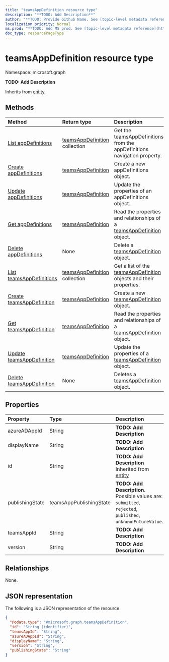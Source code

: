 ```yaml
---
title: "teamsAppDefinition resource type"
description: "**TODO: Add Description**"
author: "**TODO: Provide Github Name. See [topic-level metadata reference](https://msgo.azurewebsites.net/add/document/guidelines/metadata.html#topic-level-metadata)**"
localization_priority: Normal
ms.prod: "**TODO: Add MS prod. See [topic-level metadata reference](https://msgo.azurewebsites.net/add/document/guidelines/metadata.html#topic-level-metadata)**"
doc_type: resourcePageType
---
```


# teamsAppDefinition resource type

Namespace: microsoft.graph

**TODO: Add Description**


Inherits from [entity](../resources/entity.md).

## Methods
|Method|Return type|Description|
|:---|:---|:---|
|[List appDefinitions](../api/teamsapp-list-appdefinitions.md)|[teamsAppDefinition](../resources/teamsappdefinition.md) collection|Get the teamsAppDefinitions from the appDefinitions navigation property.|
|[Create appDefinitions](../api/teamsapp-post-appdefinitions.md)|[teamsAppDefinition](../resources/teamsappdefinition.md)|Create a new appDefinitions object.|
|[Update appDefinitions](../api/teamsapp-update-appdefinitions.md)|[teamsAppDefinition](../resources/teamsappdefinition.md)|Update the properties of an appDefinitions object.|
|[Get appDefinitions](../api/teamsapp-get-teamsappdefinition.md)|[teamsAppDefinition](../resources/teamsappdefinition.md)|Read the properties and relationships of a [teamsAppDefinition](../resources/teamsappdefinition.md) object.|
|[Delete appDefinitions](../api/teamsapp-delete-appdefinitions.md)|None|Delete a [teamsAppDefinition](../resources/teamsappdefinition.md) object.|
|[List teamsAppDefinitions](../api/teamsappdefinition-list.md)|[teamsAppDefinition](../resources/teamsappdefinition.md) collection|Get a list of the [teamsAppDefinition](../resources/teamsappdefinition.md) objects and their properties.|
|[Create teamsAppDefinition](../api/teamsappdefinition-create.md)|[teamsAppDefinition](../resources/teamsappdefinition.md)|Create a new [teamsAppDefinition](../resources/teamsappdefinition.md) object.|
|[Get teamsAppDefinition](../api/teamsappdefinition-get.md)|[teamsAppDefinition](../resources/teamsappdefinition.md)|Read the properties and relationships of a [teamsAppDefinition](../resources/teamsappdefinition.md) object.|
|[Update teamsAppDefinition](../api/teamsappdefinition-update.md)|[teamsAppDefinition](../resources/teamsappdefinition.md)|Update the properties of a [teamsAppDefinition](../resources/teamsappdefinition.md) object.|
|[Delete teamsAppDefinition](../api/teamsappdefinition-delete.md)|None|Deletes a [teamsAppDefinition](../resources/teamsappdefinition.md) object.|

## Properties
|Property|Type|Description|
|:---|:---|:---|
|azureADAppId|String|**TODO: Add Description**|
|displayName|String|**TODO: Add Description**|
|id|String|**TODO: Add Description** Inherited from [entity](../resources/entity.md)|
|publishingState|teamsAppPublishingState|**TODO: Add Description**. Possible values are: `submitted`, `rejected`, `published`, `unknownFutureValue`.|
|teamsAppId|String|**TODO: Add Description**|
|version|String|**TODO: Add Description**|

## Relationships
None.

## JSON representation
The following is a JSON representation of the resource.
<!-- {
  "blockType": "resource",
  "keyProperty": "id",
  "@odata.type": "microsoft.graph.teamsAppDefinition",
  "baseType": "microsoft.graph.entity",
  "openType": false
}
-->
``` json
{
  "@odata.type": "#microsoft.graph.teamsAppDefinition",
  "id": "String (identifier)",
  "teamsAppId": "String",
  "azureADAppId": "String",
  "displayName": "String",
  "version": "String",
  "publishingState": "String"
}
```

